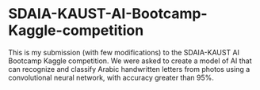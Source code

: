 # SDAIA-KAUST-AI-Bootcamp-Kaggle-competition

This is my submission (with few modifications) to the SDAIA-KAUST AI Bootcamp Kaggle competition. We were asked to create a model of AI that can recognize and classify Arabic handwritten letters from photos using a convolutional neural network, with accuracy greater than 95%.
